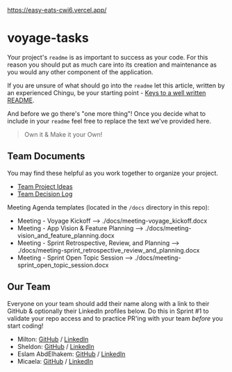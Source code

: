 https://easy-eats-cwi6.vercel.app/


# voyage-tasks

Your project's `readme` is as important to success as your code. For 
this reason you should put as much care into its creation and maintenance
as you would any other component of the application.

If you are unsure of what should go into the `readme` let this article,
written by an experienced Chingu, be your starting point - 
[Keys to a well written README](https://tinyurl.com/yk3wubft).

And before we go there's "one more thing"! Once you decide what to include
in your `readme` feel free to replace the text we've provided here.

> Own it & Make it your Own!

## Team Documents

You may find these helpful as you work together to organize your project.

- [Team Project Ideas](./docs/team_project_ideas.md)
- [Team Decision Log](./docs/team_decision_log.md)

Meeting Agenda templates (located in the `/docs` directory in this repo):

- Meeting - Voyage Kickoff --> ./docs/meeting-voyage_kickoff.docx
- Meeting - App Vision & Feature Planning --> ./docs/meeting-vision_and_feature_planning.docx
- Meeting - Sprint Retrospective, Review, and Planning --> ./docs/meeting-sprint_retrospective_review_and_planning.docx
- Meeting - Sprint Open Topic Session --> ./docs/meeting-sprint_open_topic_session.docx

## Our Team

Everyone on your team should add their name along with a link to their GitHub
& optionally their LinkedIn profiles below. Do this in Sprint #1 to validate
your repo access and to practice PR'ing with your team *before* you start
coding!

- Milton: [GitHub](https://github.com/milton-t) / [LinkedIn](https://www.linkedin.com/in/miltontimms/)
- Sheldon: [GitHub](https://github.com/ssmall90) / [LinkedIn](https://www.linkedin.com/in/sheldon-small-373003224)
- Eslam AbdElhakem: [GitHub](https://github.com/EslamAbdElhakem) / [LinkedIn](https://linkedin.com/in/EslamAbdElhakem)
- Micaela: [GitHub](https://github.com/mickeymic25) / [LinkedIn](https://linkedin.com/in/liaccountname)
